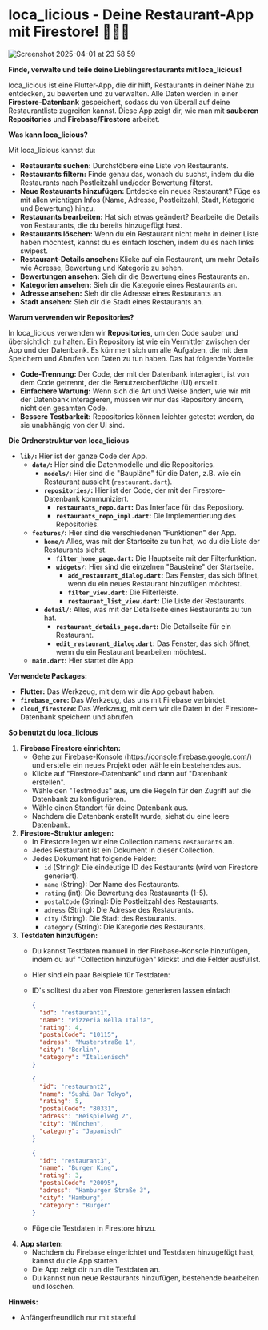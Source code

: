 # loca_licious - Deine Restaurant-App mit Firestore! 🍔🍕🍣

![Screenshot 2025-04-01 at 23 58 59](https://github.com/user-attachments/assets/682610db-1ac6-4fa1-8b2d-412efac20d08)

**Finde, verwalte und teile deine Lieblingsrestaurants mit loca_licious!**

loca_licious ist eine Flutter-App, die dir hilft, Restaurants in deiner Nähe zu entdecken, zu bewerten und zu verwalten. Alle Daten werden in einer **Firestore-Datenbank** gespeichert, sodass du von überall auf deine Restaurantliste zugreifen kannst. Diese App zeigt dir, wie man mit **sauberen Repositories** und **Firebase/Firestore** arbeitet.

**Was kann loca_licious?**

Mit loca_licious kannst du:

*   **Restaurants suchen:** Durchstöbere eine Liste von Restaurants.
*   **Restaurants filtern:** Finde genau das, wonach du suchst, indem du die Restaurants nach Postleitzahl und/oder Bewertung filterst.
*   **Neue Restaurants hinzufügen:** Entdecke ein neues Restaurant? Füge es mit allen wichtigen Infos (Name, Adresse, Postleitzahl, Stadt, Kategorie und Bewertung) hinzu.
*   **Restaurants bearbeiten:** Hat sich etwas geändert? Bearbeite die Details von Restaurants, die du bereits hinzugefügt hast.
*   **Restaurants löschen:** Wenn du ein Restaurant nicht mehr in deiner Liste haben möchtest, kannst du es einfach löschen, indem du es nach links swipest.
*   **Restaurant-Details ansehen:** Klicke auf ein Restaurant, um mehr Details wie Adresse, Bewertung und Kategorie zu sehen.
*   **Bewertungen ansehen:** Sieh dir die Bewertung eines Restaurants an.
*   **Kategorien ansehen:** Sieh dir die Kategorie eines Restaurants an.
*   **Adresse ansehen:** Sieh dir die Adresse eines Restaurants an.
*   **Stadt ansehen:** Sieh dir die Stadt eines Restaurants an.

**Warum verwenden wir Repositories?**

In loca_licious verwenden wir **Repositories**, um den Code sauber und übersichtlich zu halten. Ein Repository ist wie ein Vermittler zwischen der App und der Datenbank. Es kümmert sich um alle Aufgaben, die mit dem Speichern und Abrufen von Daten zu tun haben. Das hat folgende Vorteile:

*   **Code-Trennung:** Der Code, der mit der Datenbank interagiert, ist von dem Code getrennt, der die Benutzeroberfläche (UI) erstellt.
*   **Einfachere Wartung:** Wenn sich die Art und Weise ändert, wie wir mit der Datenbank interagieren, müssen wir nur das Repository ändern, nicht den gesamten Code.
*   **Bessere Testbarkeit:** Repositories können leichter getestet werden, da sie unabhängig von der UI sind.

**Die Ordnerstruktur von loca_licious**

*   **`lib/`:** Hier ist der ganze Code der App.
    *   **`data/`:** Hier sind die Datenmodelle und die Repositories.
        *   **`models/`:** Hier sind die "Baupläne" für die Daten, z.B. wie ein Restaurant aussieht (`restaurant.dart`).
        *   **`repositories/`:** Hier ist der Code, der mit der Firestore-Datenbank kommuniziert.
            *   **`restaurants_repo.dart`:** Das Interface für das Repository.
            *   **`restaurants_repo_impl.dart`:** Die Implementierung des Repositories.
    *   **`features/`:** Hier sind die verschiedenen "Funktionen" der App.
        *   **`home/`:** Alles, was mit der Startseite zu tun hat, wo du die Liste der Restaurants siehst.
            *   **`filter_home_page.dart`:** Die Hauptseite mit der Filterfunktion.
            *   **`widgets/`:** Hier sind die einzelnen "Bausteine" der Startseite.
                *   **`add_restaurant_dialog.dart`:** Das Fenster, das sich öffnet, wenn du ein neues Restaurant hinzufügen möchtest.
                *   **`filter_view.dart`:** Die Filterleiste.
                *   **`restaurant_list_view.dart`:** Die Liste der Restaurants.
        *   **`detail/`:** Alles, was mit der Detailseite eines Restaurants zu tun hat.
            *   **`restaurant_details_page.dart`:** Die Detailseite für ein Restaurant.
            *   **`edit_restaurant_dialog.dart`:** Das Fenster, das sich öffnet, wenn du ein Restaurant bearbeiten möchtest.
    *   **`main.dart`:** Hier startet die App.

**Verwendete Packages:**

*   **Flutter:** Das Werkzeug, mit dem wir die App gebaut haben.
*   **`firebase_core`:** Das Werkzeug, das uns mit Firebase verbindet.
*   **`cloud_firestore`:** Das Werkzeug, mit dem wir die Daten in der Firestore-Datenbank speichern und abrufen.

**So benutzt du loca_licious**

1.  **Firebase Firestore einrichten:**
    *   Gehe zur Firebase-Konsole (https://console.firebase.google.com/) und erstelle ein neues Projekt oder wähle ein bestehendes aus.
    *   Klicke auf "Firestore-Datenbank" und dann auf "Datenbank erstellen".
    *   Wähle den "Testmodus" aus, um die Regeln für den Zugriff auf die Datenbank zu konfigurieren.
    *   Wähle einen Standort für deine Datenbank aus.
    *   Nachdem die Datenbank erstellt wurde, siehst du eine leere Datenbank.
2.  **Firestore-Struktur anlegen:**
    *   In Firestore legen wir eine Collection namens `restaurants` an.
    *   Jedes Restaurant ist ein Dokument in dieser Collection.
    *   Jedes Dokument hat folgende Felder:
        *   `id` (String): Die eindeutige ID des Restaurants (wird von Firestore generiert).
        *   `name` (String): Der Name des Restaurants.
        *   `rating` (int): Die Bewertung des Restaurants (1-5).
        *   `postalCode` (String): Die Postleitzahl des Restaurants.
        *   `adress` (String): Die Adresse des Restaurants.
        *   `city` (String): Die Stadt des Restaurants.
        *   `category` (String): Die Kategorie des Restaurants.
3.  **Testdaten hinzufügen:**
    *   Du kannst Testdaten manuell in der Firebase-Konsole hinzufügen, indem du auf "Collection hinzufügen" klickst und die Felder ausfüllst.
    *   Hier sind ein paar Beispiele für Testdaten:
    *   ID's solltest du aber von Firestore generieren lassen einfach

        ```json
        {
          "id": "restaurant1",
          "name": "Pizzeria Bella Italia",
          "rating": 4,
          "postalCode": "10115",
          "adress": "Musterstraße 1",
          "city": "Berlin",
          "category": "Italienisch"
        }
        ```

        ```json
        {
          "id": "restaurant2",
          "name": "Sushi Bar Tokyo",
          "rating": 5,
          "postalCode": "80331",
          "adress": "Beispielweg 2",
          "city": "München",
          "category": "Japanisch"
        }
        ```

        ```json
        {
          "id": "restaurant3",
          "name": "Burger King",
          "rating": 3,
          "postalCode": "20095",
          "adress": "Hamburger Straße 3",
          "city": "Hamburg",
          "category": "Burger"
        }
        ```
    * Füge die Testdaten in Firestore hinzu.
4. **App starten:**
    * Nachdem du Firebase eingerichtet und Testdaten hinzugefügt hast, kannst du die App starten.
    * Die App zeigt dir nun die Testdaten an.
    * Du kannst nun neue Restaurants hinzufügen, bestehende bearbeiten und löschen.

**Hinweis:**

*   Anfängerfreundlich nur mit stateful
